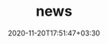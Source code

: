 ---
title: "news"
date: 2020-11-20T17:51:47+03:30
draft: false
headless: true

# all icons by [feathericons.com](https://feathericons.com/) are supported
show_news_icons: true
default_news_icon: "file-text"

num_news: 6

news_items:
- text: "Paper on [responsible AI for Earth Observation](https://doi.org/10.1109/MGRS.2025.3529726) published"
  extra_text: ""
  date: 2025-02-21
  icon: "file-text"
- text: "PNAS opinion piece on [EO for SDG2](https://doi.org/10.1073/pnas.2410246122)"
  extra_text: ""
  date: 2025-02-12
  icon: "file-text"
- text: "EO Africa R&D Project [SEN4MOZ](https://eolab.geographie.hu-berlin.de/research_projects/sen4moz/)"
  extra_text: ""
  date: 2025-01-20
  icon: "folder-plus"
- text: "New ESA project: EOAgriTwin: Earth Observation based Digital Twin for Resilient Agriculture under Multiple Stressors"
  extra_text: ""
  date: 2024-11-01
  icon: "folder-plus"
- text: "Session on monitoring ag transitions using EO and microeconomic data @ [GLP OSM #5 (ID 203R)](https://whova.com/embedded/session/rKIwz-4rzQneimOEsQrANL3LgJxVMLyYgaILW%4003DG8%3D/4141125/?widget=primary)"
  extra_text: ""
  date: 2024-10-05
  icon: "user"
- text: "Paper on [transfer learning for smallholder field delineation](https://doi.org/10.1016/j.jag.2024.104149)"
  extra_text: ""
  date: 2023-12-15
  icon: "file-text"
- text: "Accepted talks on EO for smallholder agriculture at [ESA EO4Africa Symposium](https://eo4society.esa.int/event/eo-for-africa-symposium-2024/), [IAMO Forum](https://forum2024.iamo.de/) & [GLP OSM #5](https://event.fourwaves.com/osm2024/pages)"
  extra_text: ""
  date: 2024-05-13
  icon: "user"
- text: "Pre-print on on [mapping mixed maize-cassava cropping](https://doi.org/10.31223/X57T2M) led by [Dr. Akinyemi](https://www.kau.se/personal/felicia-akinyemi)"
  extra_text: ""
  date: 2023-12-14
  icon: "file-text"
- text: "Scientific Committee Member for [EARSeL 2024 conference in Manchester](https://manchester2024.earsel.org/)"
  extra_text: ""
  date: 2023-09-06
  icon: "user-plus"
- text: "New 3-year F.R.S.-FNRS project on medium-scale farms in Sub-Saharan Africa"
  extra_text: ""
  date: 2023-06-25
  icon: "award"
- text: "ESA Third Party Mission Grant to access SPOT6/7 data for Mozambique and Nigeria"
  extra_text: ""
  date: 2023-06-05
  icon: "award"
- text: "Ranked Top 20% in [NASA Harvest Field Boundary Detection Challenge](https://zindi.africa/competitions/nasa-harvest-field-boundary-detection-challenge)"
  extra_text: ""
  date: 2023-02-15
  icon: "code"
- text: "Co-authored papers on [soybean supply chains](https://doi.org/10.1016/j.gloenvcha.2022.102633), [bats](https://doi.org/10.4404/hystrix-00541-2022) & [interdisciplinary research](https://doi.org/10.1007/s11625-022-01271-3)"
  extra_text: ""
  date: 2023-01-03
  icon: "users"
- text: "Bye bye bird site, hello [mapstodon.space](https://mapstodon.space/@philrufin)"
  extra_text: ""
  date: 2022-12-01
  icon: "map"
- text: "[Paper](https://doi.org/10.1016/j.jag.2022.102937) & [data](https://doi.org/10.5281/zenodo.6907605) on large-area mapping of smallholder landscapes using PlanetScope data published"
  extra_text: ""
  date: 2022-07-26
  icon: "file-text"
- text: "[GEE Time Series Explorer](https://geetimeseriesexplorer.readthedocs.io/en/latest/) version 2 released"
  extra_text: ""
  date: 2022-07-01
  icon: "code"
- text: "[ERC MIDLAND blog post](https://erc-midland.earth/2022/05/23/machambas/) on smallholder fields"
  extra_text: ""
  date: 2022-05-23
  icon: "align-left"
- text: "Presenting smallholder mapping works at [ESA Living Planet Symposium '22](https://express.converia.de/frontend/index.php?page_id=18446&v=AuthorList&do=17&day=all&q=rufin&entity_id=369598)"
  extra_text: ""
  date: 2022-05-23
  icon: "user"
- text: "Paper: [Replicability of past long-term vegetation dynamics studies](https://doi.org/10.3390/rs14030597)"
  extra_text: ""
  date: 2022-03-11
  icon: "file-text"
- text: "Completed UAV imaging campaign in Northern Mozambique"
  extra_text: "Joint effort of UCLouvain & Universidade Eduardo Mondlane"
  date: 2021-11-03
  icon: "globe"
- text: "Joining [Earth & Life Institute](https://uclouvain.be/en/research-institutes/eli)"
  extra_text: "F.R.S.-FNRS Fellowship"
  date: 2021-09-18
  icon: "user-plus"
- text: "FOSS4G Presentation available online"
  date: 2021-12-18
  link: "https://www.youtube.com/watch?v=2y8CDmDUpWo"
  icon: "youtube"
- text: "On shortlist for 2020 Teaching Award"
  extra_text: "Humboldt-University Berlin"
  link: "https://bolognalab.hu-berlin.de/de/bolognalab/preis/finalist_innen/finalisten/copy_of_startpage"
  icon: "award"
  date: 2021-10-25
---